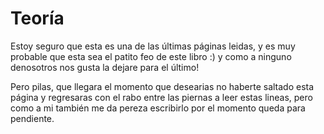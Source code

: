 # Teoría
Estoy seguro que esta es una de las últimas páginas leidas, y es muy probable que esta sea el patito feo de este libro :) y como a ninguno denosotros nos gusta la dejare para el último! 

Pero pilas, que llegara el momento que desearias no haberte saltado esta página y regresaras con el rabo entre las piernas a leer estas lineas, pero como a mi también me da pereza escribirlo por el momento queda para pendiente.


